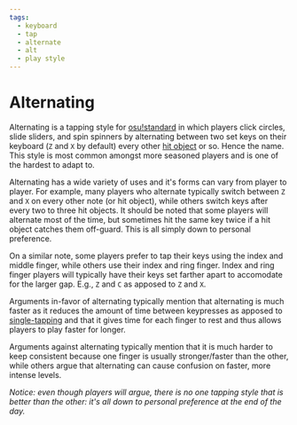 ```yaml
---
tags:
  - keyboard
  - tap
  - alternate
  - alt
  - play style
---
```


<!-- This article is a stub -->

# Alternating

Alternating is a tapping style for [osu!standard](/wiki/Game_Modes/osu!) in which players click circles, slide sliders, and spin spinners by alternating between two set keys on their keyboard (`Z` and `X` by default) every other [hit object](/wiki/Hit_Objects) or so. Hence the name. This style is most common amongst more seasoned players and is one of the hardest to adapt to.

Alternating has a wide variety of uses and it's forms can vary from player to player. For example, many players who alternate typically switch between `Z` and `X` on every other note (or hit object), while others switch keys after every two to three hit objects. It should be noted that some players will alternate most of the time, but sometimes hit the same key twice if a hit object catches them off-guard. This is all simply down to personal preference. 

On a similar note, some players prefer to tap their keys using the index and middle finger, while others use their index and ring finger. Index and ring finger players will typically have their keys set farther apart to accomodate for the larger gap. E.g., `Z` and `C` as apposed to `Z` and `X`.

Arguments in-favor of alternating typically mention that alternating is much faster as it reduces the amount of time between keypresses as apposed to [single-tapping](/wiki/Play_Styles/Single-tapping) and that it gives time for each finger to rest and thus allows players to play faster for longer. 

Arguments against alternating typically mention that it is much harder to keep consistent because one finger is usually stronger/faster than the other, while others argue that alternating can cause confusion on faster, more intense levels. 

*Notice: even though players will argue, there is no one tapping style that is better than the other: it's all down to personal preference at the end of the day.*
